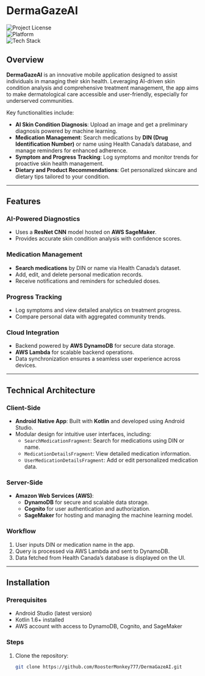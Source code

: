 # DermaGazeAI

![Project License](https://img.shields.io/badge/license-MIT-blue)  
![Platform](https://img.shields.io/badge/platform-Android-yellow)  
![Tech Stack](https://img.shields.io/badge/tech-stack-Kotlin%20%7C%20AWS-orange)

## Overview

**DermaGazeAI** is an innovative mobile application designed to assist individuals in managing their skin health. Leveraging AI-driven skin condition analysis and comprehensive treatment management, the app aims to make dermatological care accessible and user-friendly, especially for underserved communities.

Key functionalities include:
- **AI Skin Condition Diagnosis**: Upload an image and get a preliminary diagnosis powered by machine learning.
- **Medication Management**: Search medications by **DIN (Drug Identification Number)** or name using Health Canada’s database, and manage reminders for enhanced adherence.
- **Symptom and Progress Tracking**: Log symptoms and monitor trends for proactive skin health management.
- **Dietary and Product Recommendations**: Get personalized skincare and dietary tips tailored to your condition.

---

## Features

### AI-Powered Diagnostics
- Uses a **ResNet CNN** model hosted on **AWS SageMaker**.
- Provides accurate skin condition analysis with confidence scores.

### Medication Management
- **Search medications** by DIN or name via Health Canada’s dataset.
- Add, edit, and delete personal medication records.
- Receive notifications and reminders for scheduled doses.

### Progress Tracking
- Log symptoms and view detailed analytics on treatment progress.
- Compare personal data with aggregated community trends.

### Cloud Integration
- Backend powered by **AWS DynamoDB** for secure data storage.
- **AWS Lambda** for scalable backend operations.
- Data synchronization ensures a seamless user experience across devices.

---

## Technical Architecture

### Client-Side
- **Android Native App**: Built with **Kotlin** and developed using Android Studio.
- Modular design for intuitive user interfaces, including:
  - `SearchMedicationFragment`: Search for medications using DIN or name.
  - `MedicationDetailsFragment`: View detailed medication information.
  - `UserMedicationDetailsFragment`: Add or edit personalized medication data.

### Server-Side
- **Amazon Web Services (AWS)**:
  - **DynamoDB** for secure and scalable data storage.
  - **Cognito** for user authentication and authorization.
  - **SageMaker** for hosting and managing the machine learning model.

### Workflow
1. User inputs DIN or medication name in the app.
2. Query is processed via AWS Lambda and sent to DynamoDB.
3. Data fetched from Health Canada’s database is displayed on the UI.

---

## Installation

### Prerequisites
- Android Studio (latest version)
- Kotlin 1.6+ installed
- AWS account with access to DynamoDB, Cognito, and SageMaker

### Steps
1. Clone the repository:
   ```bash
   git clone https://github.com/RoosterMonkey777/DermaGazeAI.git
